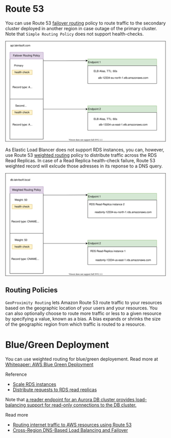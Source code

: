 # Route 53

You can use Route 53 [failover routing](https://docs.aws.amazon.com/Route53/latest/DeveloperGuide/routing-policy.html#routing-policy-failover) policy to route traffic to the secondary cluster deployed in another region in case outage of the primary cluster. Note that `Simple Routing Policy` does not support health-checks.

![failover](../img/aws-53-failover.svg)

As Elastic Load Blancer does not support RDS instances, you can, however, use Route 53 [weighted routing](https://docs.aws.amazon.com/Route53/latest/DeveloperGuide/routing-policy.html#routing-policy-weighted) policy to distribute traffic across the RDS Read Replicas. In case of a Read Replica health-check failure, Route 53 weighted record will exlcude those adresses in its reponse to a DNS query.

![weighted](../img/aws-53-weighted.svg)

## Routing Policies

`GeoProximity Routing` lets Amazon Route 53 route traffic to your resources based on the geographic location of your users and your resources. You can also optionally choose to route more traffic or less to a given resource by specifying a value, known as a bias. A bias expands or shrinks the size of the geographic region from which traffic is routed to a resource.

# Blue/Green Deployment

You can use weighted routing for blue/green deployement. Read more at [Whitepaper: AWS Blue Green Deployment](https://d1.awsstatic.com/whitepapers/AWS_Blue_Green_Deployments.pdf)

Reference

- [Scale RDS instances](https://aws.amazon.com/blogs/database/scaling-your-amazon-rds-instance-vertically-and-horizontally/)
- [Distribute requests to RDS read replicas](https://aws.amazon.com/premiumsupport/knowledge-center/requests-rds-read-replicas/)

Note that [a reader endpoint for an Aurora DB cluster provides load-balancing support for read-only connections to the DB cluster.](https://docs.aws.amazon.com/AmazonRDS/latest/AuroraUserGuide/Aurora.Overview.Endpoints.html)

Read more

- [Routing internet traffic to AWS resources using Route 53](https://docs.aws.amazon.com/Route53/latest/DeveloperGuide/routing-to-aws-resources.html)
- [Cross-Region DNS-Based Load Balancing and Failover](https://docs.aws.amazon.com/whitepapers/latest/real-time-communication-on-aws/cross-region-dns-based-load-balancing-and-failover.html)


